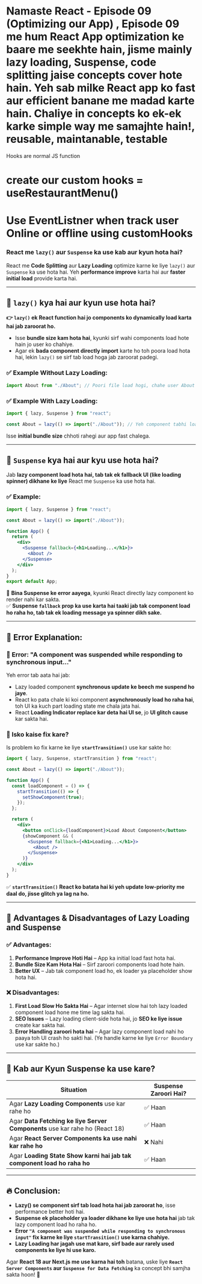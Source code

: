 # Namaste React - Episode 09 (Optimizing our App) , Episode 09 me hum React App optimization ke baare me seekhte hain, jisme mainly lazy loading, Suspense, code splitting jaise concepts cover hote hain. Yeh sab milke React app ko fast aur efficient banane me madad karte hain. Chaliye in concepts ko ek-ek karke simple way me samajhte hain!, reusable, maintanable, testable

Hooks are normal JS function

# create our custom hooks = useRestaurantMenu()

# Use EventListner when track user Online or offline using customHooks

### **React me `lazy()` aur `Suspense` ka use kab aur kyun hota hai?**

React me **Code Splitting** aur **Lazy Loading** optimize karne ke liye `lazy()` aur `Suspense` ka use hota hai. Yeh **performance improve** karta hai aur **faster initial load** provide karta hai.

---

## **🔹 `lazy()` kya hai aur kyun use hota hai?**

**👉 `lazy()` ek React function hai jo components ko dynamically load karta hai jab zaroorat ho.**

- Isse **bundle size kam hota hai**, kyunki sirf wahi components load hote hain jo user ko chahiye.
- Agar ek **bada component directly import** karte ho toh poora load hota hai, lekin `lazy()` se sirf tab load hoga jab zaroorat padegi.

### **✅ Example Without Lazy Loading:**

```jsx
import About from "./About"; // Poori file load hogi, chahe user About page dekhe ya nahi
```

### **✅ Example With Lazy Loading:**

```jsx
import { lazy, Suspense } from "react";

const About = lazy(() => import("./About")); // Yeh component tabhi load hoga jab zaroorat hogi
```

Isse **initial bundle size** chhoti rahegi aur app fast chalega.

---

## **🔹 `Suspense` kya hai aur kyu use hota hai?**

Jab **lazy component load hota hai, tab tak ek fallback UI (like loading spinner) dikhane ke liye** React me `Suspense` ka use hota hai.

### **✅ Example:**

```jsx
import { lazy, Suspense } from "react";

const About = lazy(() => import("./About"));

function App() {
  return (
    <div>
      <Suspense fallback={<h1>Loading...</h1>}>
        <About />
      </Suspense>
    </div>
  );
}
export default App;
```

🛑 **Bina Suspense ke error aayega**, kyunki React directly lazy component ko render nahi kar sakta.  
✅ **Suspense `fallback` prop ka use karta hai taaki jab tak component load ho raha ho, tab tak ek loading message ya spinner dikh sake.**

---

## **🔹 Error Explanation:**

### **🚨 Error: "A component was suspended while responding to synchronous input..."**

Yeh error tab aata hai jab:

- Lazy loaded component **synchronous update ke beech me suspend ho jaye**.
- React ko pata chale ki koi component **asynchronously load ho raha hai**, toh UI ka kuch part loading state me chala jata hai.
- React **Loading Indicator replace kar deta hai UI se**, jo **UI glitch cause** kar sakta hai.

### **🤔 Isko kaise fix kare?**

Is problem ko fix karne ke liye **`startTransition()`** use kar sakte ho:

```jsx
import { lazy, Suspense, startTransition } from "react";

const About = lazy(() => import("./About"));

function App() {
  const loadComponent = () => {
    startTransition(() => {
      setShowComponent(true);
    });
  };

  return (
    <div>
      <button onClick={loadComponent}>Load About Component</button>
      {showComponent && (
        <Suspense fallback={<h1>Loading...</h1>}>
          <About />
        </Suspense>
      )}
    </div>
  );
}
```

✅ **`startTransition()` React ko batata hai ki yeh update low-priority me daal do, jisse glitch ya lag na ho.**

---

## **🔹 Advantages & Disadvantages of Lazy Loading and Suspense**

### ✅ **Advantages:**

1. **Performance Improve Hoti Hai** – App ka initial load fast hota hai.
2. **Bundle Size Kam Hota Hai** – Sirf zaroori components load hote hain.
3. **Better UX** – Jab tak component load ho, ek loader ya placeholder show hota hai.

### ❌ **Disadvantages:**

1. **First Load Slow Ho Sakta Hai** – Agar internet slow hai toh lazy loaded component load hone me time lag sakta hai.
2. **SEO Issues** – Lazy loading client-side hota hai, jo **SEO ke liye issue** create kar sakta hai.
3. **Error Handling zaroori hota hai** – Agar lazy component load nahi ho paaya toh UI crash ho sakti hai. (Ye handle karne ke liye `Error Boundary` use kar sakte ho.)

---

## **🔹 Kab aur Kyun Suspense ka use kare?**

| Situation                                                                   | Suspense Zaroori Hai? |
| --------------------------------------------------------------------------- | --------------------- |
| Agar **Lazy Loading Components** use kar rahe ho                            | ✅ Haan               |
| Agar **Data Fetching ke liye Server Components** use kar rahe ho (React 18) | ✅ Haan               |
| Agar **React Server Components ka use nahi kar rahe ho**                    | ❌ Nahi               |
| Agar **Loading State Show karni hai jab tak component load ho raha ho**     | ✅ Haan               |

---

## **🔥 Conclusion:**

- **Lazy() se component sirf tab load hota hai jab zaroorat ho**, isse performance better hoti hai.
- **Suspense ek placeholder ya loader dikhane ke liye use hota hai** jab tak lazy component load ho raha ho.
- **Error `"A component was suspended while responding to synchronous input"` fix karne ke liye `startTransition()` use karna chahiye.**
- **Lazy Loading har jagah use mat karo, sirf bade aur rarely used components ke liye hi use karo.**

Agar **React 18 aur Next.js me use karna hai toh** batana, uske liye **`React Server Components` aur `Suspense for Data Fetching`** ka concept bhi samjha sakta hoon! 🚀
